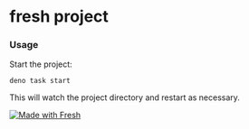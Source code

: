 # fresh project

### Usage

Start the project:

```
deno task start
```

This will watch the project directory and restart as necessary.

[![Made with Fresh](https://fresh.deno.dev/fresh-badge.svg)](https://fresh.deno.dev)
